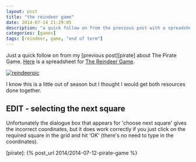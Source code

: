```yaml
---
layout: post
title: "the reindeer game"
date: 2014-07-14 21:29:05
description: "a quick follow on from the previous post with a spreadsheet for the reindeer game"
categories: [games]
tags: [reindeer, game, "end of term"]
---
```


Just a quick follow on from my [previous post][pirate] about The Pirate Game. [Here][reindeer] is a spreadsheet for [The Reindeer Game][resource]. 

[![reindeerpic][reindeerpic]][reindeer]

I know this is a little out of season but I thought I would get both resources done together.

## EDIT - selecting the next square
Unfortunately the dialogue box that appears for 'choose next square' gives the incorrect coordinates, but it does work correctly if you just click on the required square in the grid and hit 'OK' (there's no need to type in the coordinates).

[resource]:     http://www.tes.co.uk/ResourceDetail.aspx?storyCode=6377404
[reindeerpic]:  {{site.postAssets}}/2014/0714-reindeer.png
[reindeer]:     {{site.postAssets}}/2014/0714-reindeer.xlsm
[pirate]:       {% post_url 2014/2014-07-12-pirate-game %}